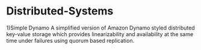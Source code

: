# Distributed-Systems

1)Simple Dynamo
A simplified version of Amazon Dynamo styled distributed key-value storage which provides linearizability and availability at the same time under failures using quorum based replication.
